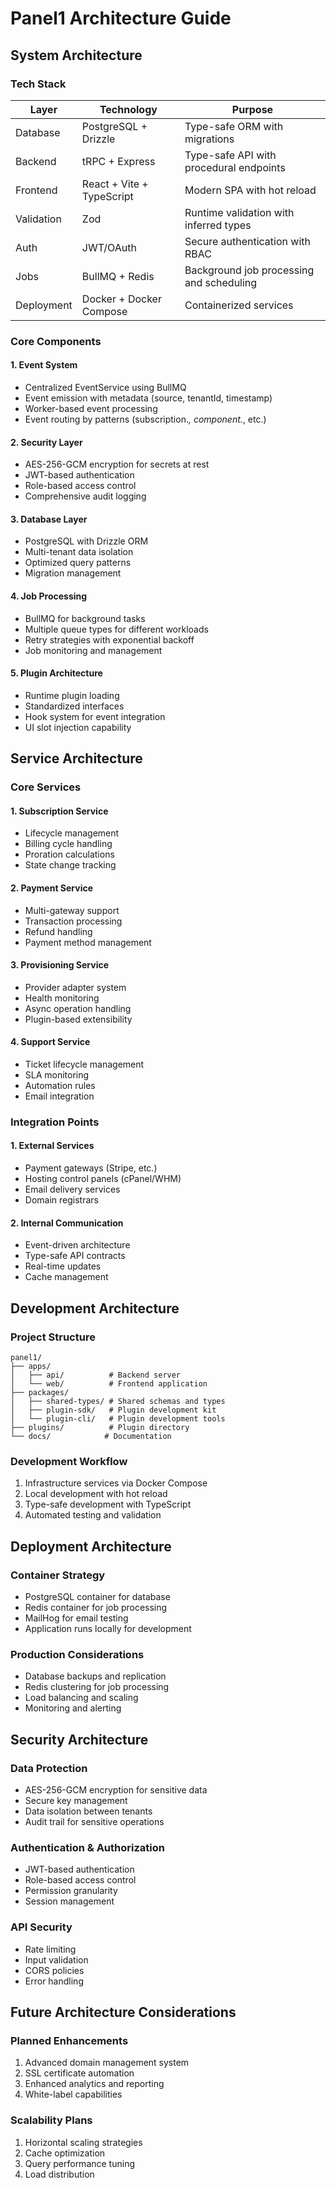 # Panel1 Architecture Guide

## System Architecture

### Tech Stack

| Layer | Technology | Purpose |
|-------|------------|---------|
| Database | PostgreSQL + Drizzle | Type-safe ORM with migrations |
| Backend | tRPC + Express | Type-safe API with procedural endpoints |
| Frontend | React + Vite + TypeScript | Modern SPA with hot reload |
| Validation | Zod | Runtime validation with inferred types |
| Auth | JWT/OAuth | Secure authentication with RBAC |
| Jobs | BullMQ + Redis | Background job processing and scheduling |
| Deployment | Docker + Docker Compose | Containerized services |

### Core Components

#### 1. Event System
- Centralized EventService using BullMQ
- Event emission with metadata (source, tenantId, timestamp)
- Worker-based event processing
- Event routing by patterns (subscription.*, component.*, etc.)

#### 2. Security Layer
- AES-256-GCM encryption for secrets at rest
- JWT-based authentication
- Role-based access control
- Comprehensive audit logging

#### 3. Database Layer
- PostgreSQL with Drizzle ORM
- Multi-tenant data isolation
- Optimized query patterns
- Migration management

#### 4. Job Processing
- BullMQ for background tasks
- Multiple queue types for different workloads
- Retry strategies with exponential backoff
- Job monitoring and management

#### 5. Plugin Architecture
- Runtime plugin loading
- Standardized interfaces
- Hook system for event integration
- UI slot injection capability

## Service Architecture

### Core Services

#### 1. Subscription Service
- Lifecycle management
- Billing cycle handling
- Proration calculations
- State change tracking

#### 2. Payment Service
- Multi-gateway support
- Transaction processing
- Refund handling
- Payment method management

#### 3. Provisioning Service
- Provider adapter system
- Health monitoring
- Async operation handling
- Plugin-based extensibility

#### 4. Support Service
- Ticket lifecycle management
- SLA monitoring
- Automation rules
- Email integration

### Integration Points

#### 1. External Services
- Payment gateways (Stripe, etc.)
- Hosting control panels (cPanel/WHM)
- Email delivery services
- Domain registrars

#### 2. Internal Communication
- Event-driven architecture
- Type-safe API contracts
- Real-time updates
- Cache management

## Development Architecture

### Project Structure
```
panel1/
├── apps/
│   ├── api/          # Backend server
│   └── web/          # Frontend application
├── packages/
│   ├── shared-types/ # Shared schemas and types
│   ├── plugin-sdk/   # Plugin development kit
│   └── plugin-cli/   # Plugin development tools
├── plugins/          # Plugin directory
└── docs/            # Documentation
```

### Development Workflow
1. Infrastructure services via Docker Compose
2. Local development with hot reload
3. Type-safe development with TypeScript
4. Automated testing and validation

## Deployment Architecture

### Container Strategy
- PostgreSQL container for database
- Redis container for job processing
- MailHog for email testing
- Application runs locally for development

### Production Considerations
- Database backups and replication
- Redis clustering for job processing
- Load balancing and scaling
- Monitoring and alerting

## Security Architecture

### Data Protection
- AES-256-GCM encryption for sensitive data
- Secure key management
- Data isolation between tenants
- Audit trail for sensitive operations

### Authentication & Authorization
- JWT-based authentication
- Role-based access control
- Permission granularity
- Session management

### API Security
- Rate limiting
- Input validation
- CORS policies
- Error handling

## Future Architecture Considerations

### Planned Enhancements
1. Advanced domain management system
2. SSL certificate automation
3. Enhanced analytics and reporting
4. White-label capabilities

### Scalability Plans
1. Horizontal scaling strategies
2. Cache optimization
3. Query performance tuning
4. Load distribution 